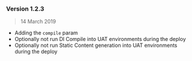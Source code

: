 ### Version 1.2.3
> 14 March 2019

- Adding the `compile` param
- Optionally not run DI Compile into UAT environments during the deploy
- Optionally not run Static Content generation into UAT environments during the deploy
